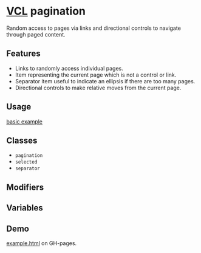 # [VCL](https://vcl.github.io/) pagination

Random access to pages via links and directional controls to navigate through
paged content.

## Features

- Links to randomly access individual pages.
- Item representing the current page which is not a control or link.
- Separator item useful to indicate an ellipsis if there are too many pages.
- Directional controls to make relative moves from the current page.

## Usage

[basic example](/demo/example.html)

## Classes

- `pagination`
- `selected`
- `separator`

## Modifiers

## Variables

## Demo

[example.html](/demo/example.html) on GH-pages.
